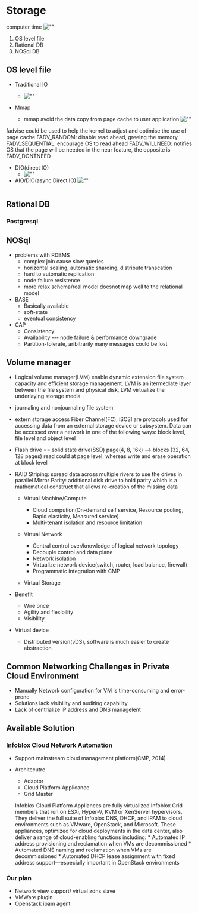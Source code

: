 # Storage
computer time
![""](compute_time.png)
1. OS level file
1. Rational DB
1. NOSql DB


## OS level file
* Traditional IO
  * ![""](traditional_io.png)

* Mmap
  * mmap avoid the data copy from page cache to user application 
  ![""](mmap.png)

fadvise could be used to help the kernel to adjust and optimise the use of page cache
FADV_RANDOM: disable read ahead, greeing the memory 
FADV_SEQUENTIAL: encourage OS to read ahead
FADV_WILLNEED: notifies OS that the page will be needed in the near feature, the opposite
is FADV_DONTNEED

* DIO(direct IO)
  * ![""](direct_io.png)
* AIO/DIO(async Direct IO)
  ![""](io_tradeoffs.png)

 ```
 ```

## Rational DB

### Postgresql

## NOSql
* problems with RDBMS
  * complex join cause slow queries
  * horizontal scaling, automatic sharding, distribute transcation 
  * hard to automatic replication
  * node failure resistence
  * more relax schema/real model doesnot map well to the relational model 
* BASE
  * Basically available
  * soft-state
  * eventual consistency
* CAP
  * Consistency
  * Availability --- node failure & performance downgrade
  * Partition-tolerate, aribitrarily many messages could be lost

## Volume manager
* Logical volume manager(LVM) enable dynamic extension file system capacity
  and efficient storage management. LVM is an itermediate layer between the 
  file system and physical disk, LVM virtualize the underlaying storage media
* journaling and nonjournaling file system
* extern storage access
  Fiber Channel(FC), iSCSI are protocols used for accessing data from an external
  storage device or subsystem. Data can be accessed over a network in one of the
  following ways: block level, file level and object level
* Flash drive == solid state drive(SSD)
  page(4, 8, 16k) --> blocks (32, 64, 128 pages)
  read could at page level, whereas write and erase operation at block level
* RAID
  Striping: spread data across multiple rivers to use the drives in parallel
  Mirror
  Parity: additional disk drive to hold parity which is a mathematical construct that
  allows re-creation of the missing data
  


    * Virtual Machine/Compute
        * Cloud compution(On-demand self service, Resource pooling, Rapid elasticity, Measured service)
        * Multi-tenant isolation and resource limitation

    * Virtual Network
        * Central control over/knowledge of logical network topology
        * Decouple control and data plane
        * Network isolation
        * Virtualize network device(switch, router, load balance, firewall)
        * Programmatic integration with CMP

    * Virtual Storage
* Benefit
    * Wire once
    * Agility and flexibility 
    * Visibility 

* Virtual device
    * Distributed version(vDS), software is much easier to create abstraction

## Common Networking Challenges in Private Cloud Environment

* Manually Network configuration for VM is time-consuming and error-prone
* Solutions lack visibility and auditing capability
* Lack of centrialize IP address and DNS managelent

## Available Solution

### Infoblox Cloud Network Automation

* Support mainstream cloud management platform(CMP, 2014)
* Architecutre 
    * Adaptor
    * Cloud Platform Applicance
    * Grid Master

    Infoblox Cloud Platform Appliances are fully virtualized Infoblox Grid members
    that run on ESXi, Hyper-V, KVM or XenServer hypervisors. They deliver the full suite
    of Infoblox DNS, DHCP, and IPAM to cloud environments such as VMware,
    OpenStack, and Microsoft. These appliances, optimized for cloud deployments
    in the data center, also deliver a range of cloud-enabling functions including:
      * Automated IP address provisioning and reclamation when VMs are decommissioned
      * Automated DNS naming and reclamation when VMs are decommissioned
      * Automated DHCP lease assignment with fixed address support—especially
        important in OpenStack environments

### Our plan
  * Network view support/ virtual zdns slave
  * VMWare plugin
  * Openstack ipam agent
